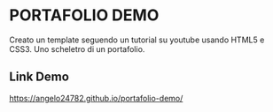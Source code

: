 # PORTAFOLIO DEMO
Creato un template seguendo un tutorial su youtube usando HTML5 e CSS3. Uno scheletro di un portafolio.

## Link Demo

https://angelo24782.github.io/portafolio-demo/

